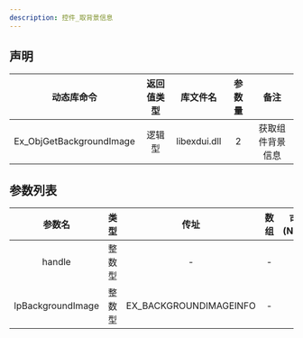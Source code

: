 ```yaml
---
description: 控件_取背景信息
---
```





## 声明

|        动态库命令        | 返回值类型 |   库文件名   | 参数量 |       备注       |
| :----------------------: | :--------: | :----------: | :----: | :--------------: |
| Ex_ObjGetBackgroundImage |   逻辑型   | libexdui.dll |   2    | 获取组件背景信息 |

## 参数列表

|      参数名       |  类型  |          传址          | 数组 | 可空(NULL) |                 备注                 |
| :---------------: | :----: | :--------------------: | :--: | :--------: | :----------------------------------: |
|      handle       | 整数型 |           -            |  -   |     -      | 父组件句柄。从根部查找则为引擎句柄。 |
| lpBackgroundImage | 整数型 | EX_BACKGROUNDIMAGEINFO |  -   |     -      |     [EX_BACKGROUNDIMAGEINFO](./)     |
